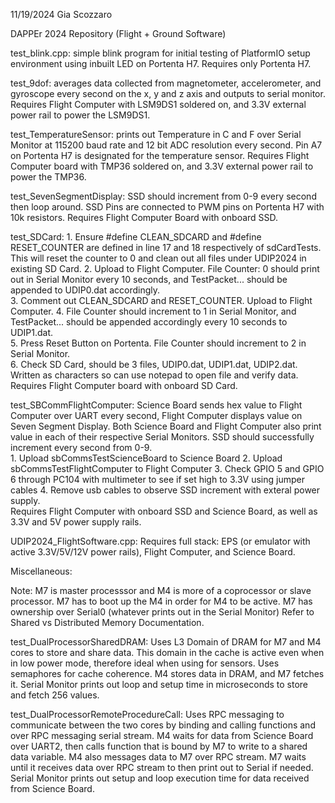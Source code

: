 11/19/2024 Gia Scozzaro

DAPPEr 2024 Repository (Flight + Ground Software)

test_blink.cpp: simple blink program for initial testing of PlatformIO setup environment using inbuilt LED on Portenta H7. 
Requires only Portenta H7.

test_9dof: averages data collected from magnetometer, accelerometer, and gyroscope every second on the x, y and z axis and outputs to serial monitor. 
Requires Flight Computer with LSM9DS1 soldered on, and 3.3V external power rail to power the LSM9DS1. 

test_TemperatureSensor: prints out Temperature in C and F over Serial Monitor at 115200 baud rate and 12 bit ADC resolution every second. Pin A7 on Portenta H7 is designated for the temperature sensor. 
Requires Flight Computer board with TMP36 soldered on, and 3.3V external power rail to power the TMP36. 

test_SevenSegmentDisplay: SSD should increment from 0-9 every second then loop around. SSD Pins are connected to PWM pins on Portenta H7 with 10k resistors.
Requires Flight Computer Board with onboard SSD.

test_SDCard: 1. Ensure #define CLEAN_SDCARD and  #define RESET_COUNTER are defined in line 17 and 18 respectively of sdCardTests. This will reset the counter to 0 and clean out all files under UDIP2024 in existing SD Card.
             2. Upload to Flight Computer. File Counter: 0 should print out in Serial Monitor every 10 seconds, and TestPacket... should be appended to UDIP0.dat accordingly.  
             3. Comment out CLEAN_SDCARD and RESET_COUNTER. Upload to Flight Computer. 
             4. File Counter should increment to 1 in Serial Monitor, and TestPacket... should be appended accordingly every 10 seconds to UDIP1.dat.  
             5. Press Reset Button on Portenta. File Counter should increment to 2 in Serial Monitor.  
             6. Check SD Card, should be 3 files, UDIP0.dat, UDIP1.dat, UDIP2.dat. Written as characters so can use notepad to open file and verify data.  
Requires Flight Computer board with onboard SD Card. 

test_SBCommFlightComputer: Science Board sends hex value to Flight Computer over UART every second, Flight Computer displays value on Seven Segment Display. 
Both Science Board and Flight Computer also print value in each of their respective Serial Monitors. 
SSD should successfully increment every second from 0-9.  
              1. Upload sbCommsTestScienceBoard to Science Board
              2. Upload sbCommsTestFlightComputer to Flight Computer
              3. Check GPIO 5 and GPIO 6 through PC104 with multimeter to see if set high to 3.3V using jumper cables
              4. Remove usb cables to observe SSD increment with exteral power supply.  
Requires Flight Computer with onboard SSD and Science Board, as well as 3.3V and 5V power supply rails. 

UDIP2024_FlightSoftware.cpp: Requires full stack: EPS (or emulator with active 3.3V/5V/12V power rails), Flight Computer, and Science Board. 

Miscellaneous:

Note: M7 is master processsor and M4 is more of a coprocessor or slave processor. M7 has to boot up the M4 in order for M4 to be active. M7 has ownership over Serial0 (whatever prints out in the Serial Monitor)
Refer to Shared vs Distributed Memory Documentation. 

test_DualProcessorSharedDRAM: Uses L3 Domain of DRAM for M7 and M4 cores to store and share data. This domain in the cache is active even when in low power mode, therefore ideal when using for sensors.
Uses semaphores for cache coherence. M4 stores data in DRAM, and M7 fetches it. Serial Monitor prints out loop and setup time in microseconds to store and fetch 256 values.

test_DualProcessorRemoteProcedureCall: Uses RPC messaging to communicate between the two cores by binding and calling functions and over RPC messaging serial stream. M4 waits for data from Science Board over UART2, then calls function that is bound by M7 to write to a shared data variable. M4 also messages data to M7 over RPC stream. M7 waits until it receives data over RPC stream to then print out to Serial if needed. Serial Monitor prints out setup and loop execution time for data received from Science Board.


